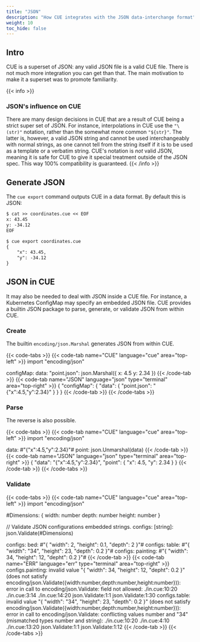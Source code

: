```yaml
---
title: "JSON"
description: "How CUE integrates with the JSON data-interchange format"
weight: 10
toc_hide: false
---
```


## Intro

CUE is a superset of JSON: any valid JSON file is a valid CUE file.
There is not much more integration you can get than that.
The main motivation to make it a superset was to promote familiarity.

{{< info >}}
### JSON's influence on CUE
There are many design decisions in CUE that are a result of CUE being
a strict super set of JSON.
For instance, interpolations in CUE use the `"\(str)"` notation, rather than
the somewhat more common `"${str}"`.
The latter is, however, a valid JSON string and cannot be used interchangeably
with normal strings, as one cannot tell from the string itself
if it is to be used as a template or a verbatim string.
CUE's notation is _not_ valid JSON, meaning it is safe for CUE to give it
special treatment outside of the JSON spec.
This way 100% compatibility is guaranteed.
{{< /info >}}


## Generate JSON

The `cue export` command outputs CUE in a data format.
By default this is JSON:

<!-- TODO: turn this into a side-by-side code block -->
```txt
$ cat >> coordinates.cue << EOF
x: 43.45
y: -34.12
EOF

$ cue export coordinates.cue
{
    "x": 43.45,
    "y": -34.12
}
```


## JSON in CUE

It may also be needed to deal with JSON inside a CUE file.
For instance, a Kubernetes ConfigMap may specify an embedded JSON file.
CUE provides a builtin JSON package to parse, generate, or validate
JSON from within CUE.


### Create

The builtin `encoding/json.Marshal` generates JSON from within CUE.

{{< code-tabs >}}
{{< code-tab name="CUE" language="cue"  area="top-left" >}}
import "encoding/json"

configMap: data: "point.json":
	json.Marshal({
		x: 4.5
		y: 2.34
	})
{{< /code-tab >}}
{{< code-tab name="JSON" language="json" type="terminal" area="top-right" >}}
{
    "configMap": {
        "data": {
            "point.json": "{\"x\":4.5,\"y\":2.34}"
        }
    }
}
{{< /code-tab >}}
{{< /code-tabs >}}

### Parse

The reverse is also possible.

{{< code-tabs >}}
{{< code-tab name="CUE" language="cue"  area="top-left" >}}
import "encoding/json"

data:  #"{"x":4.5,"y":2.34}"#
point: json.Unmarshal(data)
{{< /code-tab >}}
{{< code-tab name="JSON" language="json" type="terminal" area="top-right" >}}
{
    "data": "{\"x\":4.5,\"y\":2.34}",
    "point": {
        "x": 4.5,
        "y": 2.34
    }
}
{{< /code-tab >}}
{{< /code-tabs >}}

### Validate

{{< code-tabs >}}
{{< code-tab name="CUE" language="cue"  area="top-left" >}}
import "encoding/json"

#Dimensions: {
	width:  number
	depth:  number
	height: number
}

// Validate JSON configurations embedded strings.
configs: [string]: json.Validate(#Dimensions)

configs: bed:      #"{ "width": 2, "height": 0.1, "depth": 2 }"#
configs: table:    #"{ "width": "34", "height": 23, "depth": 0.2 }"#
configs: painting: #"{ "width": 34, "height": 12, "depht": 0.2 }"#
{{< /code-tab >}}
{{< code-tab name="ERR" language="err" type="terminal" area="top-right" >}}
configs.painting: invalid value "{ \"width\": 34, \"height\": 12, \"depht\": 0.2 }" (does not satisfy encoding/json.Validate({width:number,depth:number,height:number})): error in call to encoding/json.Validate: field not allowed:
    ./in.cue:10:20
    ./in.cue:3:14
    ./in.cue:14:20
    json.Validate:1:1
    json.Validate:1:30
configs.table: invalid value "{ \"width\": \"34\", \"height\": 23, \"depth\": 0.2 }" (does not satisfy encoding/json.Validate({width:number,depth:number,height:number})): error in call to encoding/json.Validate: conflicting values number and "34" (mismatched types number and string):
    ./in.cue:10:20
    ./in.cue:4:10
    ./in.cue:13:20
    json.Validate:1:1
    json.Validate:1:12
{{< /code-tab >}}
{{< /code-tabs >}}
